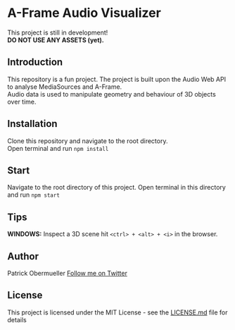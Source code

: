 # A-Frame Audio Visualizer
This project is still in development!  
**DO NOT USE ANY ASSETS (yet).**

## Introduction
This repository is a fun project. The project is built upon the Audio Web API to analyse MediaSources and A-Frame.  
Audio data is used to manipulate geometry and behaviour of 3D objects over time. 

## Installation
Clone this repository and navigate to the root directory.  
Open terminal and run ```npm install```

## Start
Navigate to the root directory of this project.
Open terminal in this directory and run ```npm start```

## Tips
**WINDOWS:** Inspect a 3D scene hit ```<ctrl> + <alt> + <i>``` in the browser. 

## Author

Patrick Obermueller [Follow me on Twitter](https://twitter.com/p4dd9)

## License

This project is licensed under the MIT License - see the [LICENSE.md](LICENSE.md) file for details
